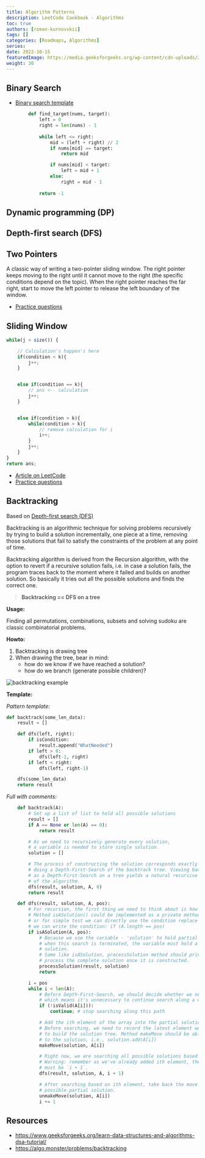 ```yaml
---
title: Algorithm Patterns
description: LeetCode Cookbook - Algorithms
toc: true
authors: [roman-kurnovskii]
tags: []
categories: [Roadmaps, Algorithms]
series:
date: 2022-10-15
featuredImage: https://media.geeksforgeeks.org/wp-content/cdn-uploads/20221017172544/Introduction-to-Data-Structures-and-Algorithms-DSA.png
weight: 30
---
```


## Binary Search

- [Binary search template](https://leetcode.com/explore/learn/card/binary-search/125/template-i/938/)

```python
        def find_target(nums, target):
            left = 0
            right = len(nums) - 1
            
            while left <= right:
                mid = (left + right) // 2
                if nums[mid] == target:
                    return mid

                if nums[mid] < target:
                    left = mid + 1
                else:
                    right = mid - 1
            
            return -1
```

## Dynamic programming (DP)
## Depth-first search (DFS)

## Two Pointers

A classic way of writing a two-pointer sliding window. The right pointer keeps moving to the right until it cannot move to the right (the specific conditions depend on the topic). When the right pointer reaches the far right, start to move the left pointer to release the left boundary of the window. 

- [Practice questions](/en/tags/two-pointers/)

## Sliding Window

```js
while(j < size()) {

    // Calculation's happen's here
    if(condition < k){
        j++;
    }


    else if(condition == k){
        // ans <-- calculation
        j++;
    }


    else if(condition > k){
        while(condition > k){
            // remove calculation for i
            i++;
        }
        j++;
    }
}
return ans;
```

- [Article on LeetCode](https://leetcode.com/explore/featured/card/leetcodes-interview-crash-course-data-structures-and-algorithms/703/arraystrings/4502/)
- [Practice questions](/en/tags/sliding-window/)

## Backtracking

Based on [Depth-first search (DFS)](#depth-first-searchdfs)

Backtracking is an algorithmic technique for solving problems recursively by trying to build a solution incrementally, one piece at a time, removing those solutions that fail to satisfy the constraints of the problem at any point of time.

Backtracking algorithm is derived from the Recursion algorithm, with the option to revert if a recursive solution fails, i.e. in case a solution fails, the program traces back to the moment where it failed and builds on another solution. So basically it tries out all the possible solutions and finds the correct one.

> **Backtracking == DFS on a tree**

**Usage:**

Finding all permutations, combinations, subsets and solving sudoku are classic combinatorial problems.

**Howto:**

1. Backtracking is drawing tree
2. When drawing the tree, bear in mind:
   - how do we know if we have reached a solution?
   - how do we branch (generate possible children)?

![backtracking example](https://algomonster.s3.us-east-2.amazonaws.com/backtracking/ab2_combination+(1).jpg)

**Template:**


*Pattern template:*

```python
def backtrack(some_len_data):
    result = []

    def dfs(left, right):
        if isCondition:
            result.append("WhatNeeded")
        if left > 0:
            dfs(left-1, right)
        if left < right:
            dfs(left, right-1)

    dfs(some_len_data)
    return result
```

*Full with comments:*

```python
    def backtrack(A):
        # Set up a list of list to hold all possible solutions
        result = []
        if A == None or len(A) == 0):
            return result

        # As we need to recursively generate every solution,
        # a variable is needed to store single solution.
        solution = []

        # The process of constructing the solution corresponds exactly to
        # doing a Depth-First-Search of the backtrack tree. Viewing backtracking
        # as a Depth-First-Search on a tree yields a natural recursive implementation
        # of the algorithm.
        dfs(result, solution, A, 0)
        return result

    def dfs(result, solution, A, pos):
        # For recursion, the first thing we need to think about is how to terminate it, i.e., base case.
        # Method isASolution() could be implemented as a private method which returns boolean,
        # or for simple test we can directly use the condition replace it, e.g., generate all subsets
        # we can write the condition: if (A.length == pos)
        if isASolution(A, pos):
            # Because we use the variable - 'solution' to hold partial solution,
            # when this search is terminated, the variable must hold a complete
            # solution.
            # Same like isASolution, processSolution method should print, count or however
            # process the complete solution once it is constructed.
            processSolution(result, solution)
            return

        i = pos
        while i < len(A):
            # Before Depth-First-Search, we should decide whether we need to prune searching
            # which means it's unnecessary to continue search along a wrong partial solution
            if (!isValid(A[i])):
                continue; # stop searching along this path

            # Add the ith element of the array into the partial solution.
            # Before searching, we need to record the latest element we are using
            # to build the solution tree. Method makeMove should be able to add A[i]
            # to the solution, i.e., solution.add(A[i])
            makeMove(solution, A[i])

            # Right now, we are searching all possible solutions based on ith element.
            # Warning: remember as we've already added ith element, the last parameter
            # must be `i + 1`.
            dfs(result, solution, A, i + 1)

            # After searching based on ith element, take back the move and search another
            # possible partial solution.
            unmakeMove(solution, A[i])
            i += 1
```


## Resources

- https://www.geeksforgeeks.org/learn-data-structures-and-algorithms-dsa-tutorial/
- https://algo.monster/problems/backtracking